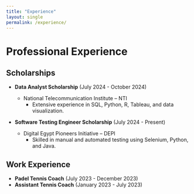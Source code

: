 ```yaml
---
title: "Experience"
layout: single
permalink: /experience/
---
```


# Professional Experience

## Scholarships
- **Data Analyst Scholarship** (July 2024 - October 2024)
  - National Telecommunication Institute – NTI 
    - Extensive experience in SQL, Python, R, Tableau, and data visualization.
 
- **Software Testing Engineer Scholarship** (July 2024 - Present)
  - Digital Egypt Pioneers Initiative – DEPI
    - Skilled in manual and automated testing using Selenium, Python, and Java.

## Work Experience
- **Padel Tennis Coach** (July 2023 - December 2023)
- **Assistant Tennis Coach** (January 2023 - July 2023)
